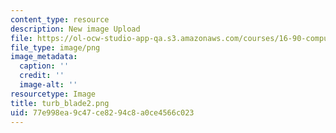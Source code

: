 ```yaml
---
content_type: resource
description: New image Upload
file: https://ol-ocw-studio-app-qa.s3.amazonaws.com/courses/16-90-computational-methods-in-aerospace-engineering-spring-2014/77e998ea9c47ce8294c8a0ce4566c023_turb_blade2.png
file_type: image/png
image_metadata:
  caption: ''
  credit: ''
  image-alt: ''
resourcetype: Image
title: turb_blade2.png
uid: 77e998ea-9c47-ce82-94c8-a0ce4566c023
---
```


